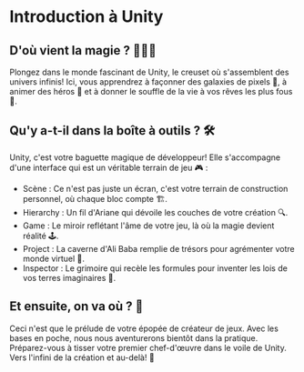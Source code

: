 # Introduction à Unity
## D'où vient la magie ? 🧙‍♂️✨
Plongez dans le monde fascinant de Unity, le creuset où s'assemblent des univers infinis! Ici, vous apprendrez à façonner des galaxies de pixels 🌌, à animer des héros 🦸 et à donner le souffle de la vie à vos rêves les plus fous 🌈. 

## Qu'y a-t-il dans la boîte à outils ? 🛠️
Unity, c'est votre baguette magique de développeur! Elle s'accompagne d'une interface qui est un véritable terrain de jeu 🎮 :
- Scène : Ce n'est pas juste un écran, c'est votre terrain de construction personnel, où chaque bloc compte 🏗️.
- Hierarchy : Un fil d'Ariane qui dévoile les couches de votre création 🔍.
- Game : Le miroir reflétant l'âme de votre jeu, là où la magie devient réalité 🕹️.
- Project : La caverne d'Ali Baba remplie de trésors pour agrémenter votre monde virtuel 🎨.
- Inspector : Le grimoire qui recèle les formules pour inventer les lois de vos terres imaginaires 📜.

## Et ensuite, on va où ? 🚀
Ceci n'est que le prélude de votre épopée de créateur de jeux. Avec les bases en poche, nous nous aventurerons bientôt dans la pratique. Préparez-vous à tisser votre premier chef-d'œuvre dans le voile de Unity. Vers l'infini de la création et au-delà! 🌠
